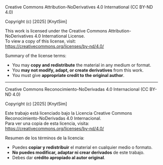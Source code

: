 Creative Commons Attribution-NoDerivatives 4.0 International (CC BY-ND 4.0)

Copyright (c) [2025] [KnytSim]

This work is licensed under the Creative Commons Attribution-NoDerivatives 4.0 International License.  
To view a copy of this license, visit: https://creativecommons.org/licenses/by-nd/4.0/

Summary of the license terms:
- You may **copy and redistribute** the material in any medium or format.
- You **may not modify, adapt, or create derivatives** from this work.
- You must give **appropriate credit to the original author**.

---

Creative Commons Reconocimiento-NoDerivadas 4.0 Internacional (CC BY-ND 4.0)

Copyright (c) [2025] [KnytSim]

Este trabajo está licenciado bajo la Licencia Creative Commons Reconocimiento-NoDerivadas 4.0 Internacional.  
Para ver una copia de esta licencia, visita: https://creativecommons.org/licenses/by-nd/4.0/

Resumen de los términos de la licencia:
- Puedes **copiar y redistribuir** el material en cualquier medio o formato.
- **No puedes modificar, adaptar ni crear derivados** de este trabajo.
- Debes dar **crédito apropiado al autor original**.
